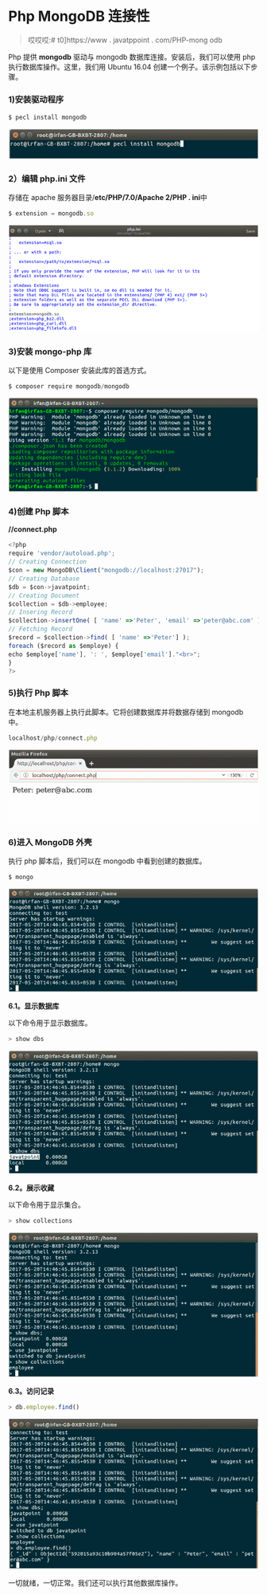 # Php MongoDB 连接性

> 哎哎哎:# t0]https://www . javatppoint . com/PHP-mong odb

Php 提供 **mongodb** 驱动与 mongodb 数据库连接。安装后，我们可以使用 php 执行数据库操作。这里，我们用 Ubuntu 16.04 创建一个例子。该示例包括以下步骤。

### 1)安装驱动程序

```js
$ pecl install mongodb

```

![MongoDB Php mongodb connectivity 1](img/7df1fa44b6695c793b8c8afe83727341.png)

### 2）编辑 php.ini 文件

存储在 apache 服务器目录/**etc/PHP/7.0/Apache 2/PHP . ini**中

```js
$ extension = mongodb.so

```

![MongoDB Php mongodb connectivity 2](img/abae3304bc7939702cd649afb7c23ab2.png)

### 3)安装 mongo-php 库

以下是使用 Composer 安装此库的首选方式。

```js
$ composer require mongodb/mongodb

```

![MongoDB Php mongodb connectivity 4](img/6e8a528bf9c40cbbf2e7f4d6a35a01ce.png)

### 4)创建 Php 脚本

**//connect.php**

```js
<?php
require 'vendor/autoload.php';
// Creating Connection
$con = new MongoDB\Client("mongodb://localhost:27017");
// Creating Database
$db = $con->javatpoint;
// Creating Document
$collection = $db->employee;
// Insering Record
$collection->insertOne( [ 'name' =>'Peter', 'email' =>'peter@abc.com' ] );
// Fetching Record
$record = $collection->find( [ 'name' =>'Peter'] );
foreach ($record as $employe) {
echo $employe['name'], ': ', $employe['email']."<br>";
}
?>

```

### 5)执行 Php 脚本

在本地主机服务器上执行此脚本。它将创建数据库并将数据存储到 mongodb 中。

```js
localhost/php/connect.php

```

![MongoDB Php mongodb connectivity 5](img/7f67dc7028cee6c995847a3471eb1a99.png)

### 6)进入 MongoDB 外壳

执行 php 脚本后，我们可以在 mongodb 中看到创建的数据库。

```js
$ mongo

```

![MongoDB Php mongodb connectivity 6](img/3103cb8692f1ff79c4aaf06eae78a6e4.png)

**6.1。显示数据库**

以下命令用于显示数据库。

```js
> show dbs

```

![MongoDB Php mongodb connectivity 7](img/4d8b0d0ede3c474259227db175dcf371.png)

**6.2。展示收藏**

以下命令用于显示集合。

```js
> show collections

```

![MongoDB Php mongodb connectivity 8](img/0b1ea5e559f135815475e8d7e5bb53e7.png)

**6.3。访问记录**

```js
> db.employee.find()

```

![MongoDB Php mongodb connectivity 9](img/f86c19d1a0e00c22edf65c61f2f21b9a.png)

一切就绪，一切正常。我们还可以执行其他数据库操作。